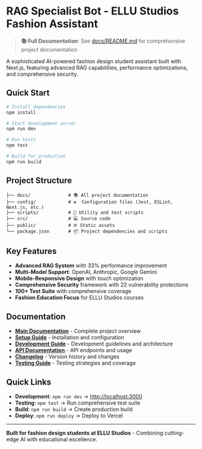 # RAG Specialist Bot - ELLU Studios Fashion Assistant

> **📚 Full Documentation**: See [docs/README.md](./docs/README.md) for comprehensive project documentation

A sophisticated AI-powered fashion design student assistant built with Next.js, featuring advanced RAG capabilities, performance optimizations, and comprehensive security.

## Quick Start

```bash
# Install dependencies
npm install

# Start development server
npm run dev

# Run tests
npm test

# Build for production
npm run build
```

## Project Structure

```
├── docs/              # 📚 All project documentation
├── config/            # ⚙️  Configuration files (Jest, ESLint, Next.js, etc.)
├── scripts/           # 🔧 Utility and test scripts
├── src/               # 💻 Source code
├── public/            # 🌐 Static assets
└── package.json       # 📦 Project dependencies and scripts
```

## Key Features

- **Advanced RAG System** with 33% performance improvement
- **Multi-Model Support**: OpenAI, Anthropic, Google Gemini
- **Mobile-Responsive Design** with touch optimization
- **Comprehensive Security** framework with 22 vulnerability protections
- **100+ Test Suite** with comprehensive coverage
- **Fashion Education Focus** for ELLU Studios courses

## Documentation

- **[Main Documentation](./docs/README.md)** - Complete project overview
- **[Setup Guide](./docs/SETUP.md)** - Installation and configuration
- **[Development Guide](./docs/CLAUDE.md)** - Development guidelines and architecture
- **[API Documentation](./docs/API.md)** - API endpoints and usage
- **[Changelog](./docs/CHANGELOG.md)** - Version history and changes
- **[Testing Guide](./docs/TESTING.md)** - Testing strategies and coverage

## Quick Links

- **Development**: `npm run dev` → [http://localhost:3000](http://localhost:3000)
- **Testing**: `npm test` → Run comprehensive test suite
- **Build**: `npm run build` → Create production build
- **Deploy**: `npm run deploy` → Deploy to Vercel

---

**Built for fashion design students at ELLU Studios** - Combining cutting-edge AI with educational excellence.